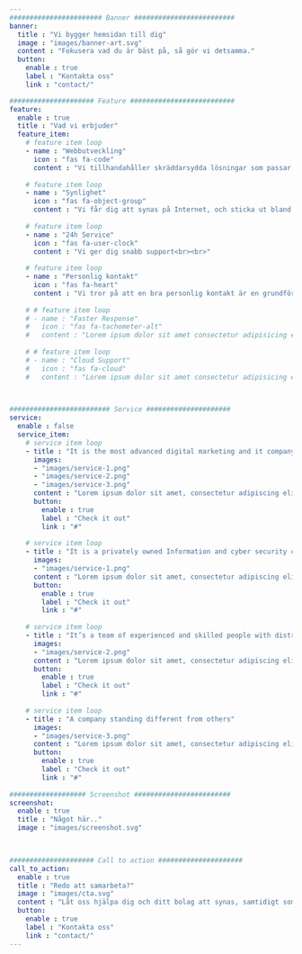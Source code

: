 ```yaml
---
####################### Banner #########################
banner:
  title : "Vi bygger hemsidan till dig"
  image : "images/banner-art.svg"
  content : "Fokusera vad du är bäst på, så gör vi detsamma."
  button:
    enable : true
    label : "Kontakta oss"
    link : "contact/"

##################### Feature ##########################
feature:
  enable : true
  title : "Vad vi erbjuder"
  feature_item:
    # feature item loop
    - name : "Webbutveckling"
      icon : "fas fa-code"
      content : "Vi tillhandahåller skräddarsydda lösningar som passar ditt bolag, stort som litet"
      
    # feature item loop
    - name : "Synlighet"
      icon : "fas fa-object-group"
      content : "Vi får dig att synas på Internet, och sticka ut bland allt innehåll på sociala medier"
      
    # feature item loop
    - name : "24h Service"
      icon : "fas fa-user-clock"
      content : "Vi ger dig snabb support<br><br>"
      
    # feature item loop
    - name : "Personlig kontakt"
      icon : "fas fa-heart"
      content : "Vi tror på att en bra personlig kontakt är en grundförutsättning för bra samarbete"
      
    # # feature item loop
    # - name : "Faster Response"
    #   icon : "fas fa-tachometer-alt"
    #   content : "Lorem ipsum dolor sit amet consectetur adipisicing elit quam nihil"
      
    # # feature item loop
    # - name : "Cloud Support"
    #   icon : "fas fa-cloud"
    #   content : "Lorem ipsum dolor sit amet consectetur adipisicing elit quam nihil"
      


######################### Service #####################
service:
  enable : false
  service_item:
    # service item loop
    - title : "It is the most advanced digital marketing and it company."
      images:
      - "images/service-1.png"
      - "images/service-2.png"
      - "images/service-3.png"
      content : "Lorem ipsum dolor sit amet, consectetur adipiscing elit. Consequat tristique eget amet, tempus eu at consecttur. Leo facilisi nunc viverra tellus. Ac laoreet sit vel consquat. consectetur adipiscing elit. Consequat tristique eget amet, tempus eu at consecttur. Leo facilisi nunc viverra tellus. Ac laoreet sit vel consquat."
      button:
        enable : true
        label : "Check it out"
        link : "#"
        
    # service item loop
    - title : "It is a privately owned Information and cyber security company"
      images:
      - "images/service-1.png"
      content : "Lorem ipsum dolor sit amet, consectetur adipiscing elit. Consequat tristique eget amet, tempus eu at consecttur. Leo facilisi nunc viverra tellus. Ac laoreet sit vel consquat. consectetur adipiscing elit. Consequat tristique eget amet, tempus eu at consecttur. Leo facilisi nunc viverra tellus. Ac laoreet sit vel consquat."
      button:
        enable : true
        label : "Check it out"
        link : "#"
        
    # service item loop
    - title : "It’s a team of experienced and skilled people with distributions"
      images:
      - "images/service-2.png"
      content : "Lorem ipsum dolor sit amet, consectetur adipiscing elit. Consequat tristique eget amet, tempus eu at consecttur. Leo facilisi nunc viverra tellus. Ac laoreet sit vel consquat. consectetur adipiscing elit. Consequat tristique eget amet, tempus eu at consecttur. Leo facilisi nunc viverra tellus. Ac laoreet sit vel consquat."
      button:
        enable : true
        label : "Check it out"
        link : "#"
        
    # service item loop
    - title : "A company standing different from others"
      images:
      - "images/service-3.png"
      content : "Lorem ipsum dolor sit amet, consectetur adipiscing elit. Consequat tristique eget amet, tempus eu at consecttur. Leo facilisi nunc viverra tellus. Ac laoreet sit vel consquat. consectetur adipiscing elit. Consequat tristique eget amet, tempus eu at consecttur. Leo facilisi nunc viverra tellus. Ac laoreet sit vel consquat."
      button:
        enable : true
        label : "Check it out"
        link : "#"
        
################### Screenshot ########################
screenshot:
  enable : true
  title : "Något här.."
  image : "images/screenshot.svg"

  

##################### Call to action #####################
call_to_action:
  enable : true
  title : "Redo att samarbeta?"
  image : "images/cta.svg"
  content : "Låt oss hjälpa dig och ditt bolag att synas, samtidigt som du kan fokusera vad du gör bäst"
  button:
    enable : true
    label : "Kontakta oss"
    link : "contact/"
---
```

